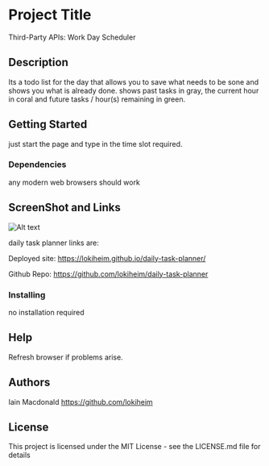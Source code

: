 # Project Title

Third-Party APIs: Work Day Scheduler

## Description

Its a todo list for the day that allows you to save what needs to be sone and shows you what is already done.
shows past tasks in gray, the current hour in coral and future tasks / hour(s) remaining in green.

## Getting Started

just start the page and type in the time slot required.

### Dependencies

any modern web browsers should work

## ScreenShot and Links

![Alt text](../../Downloads/FireShot/FireShot%20Capture%20013%20-%20Work%20Day%20Scheduler%20-%20.png)

daily task planner links are:

Deployed site:
https://lokiheim.github.io/daily-task-planner/

Github Repo:
https://github.com/lokiheim/daily-task-planner

### Installing

no installation required

## Help

Refresh browser if problems arise.

## Authors

Iain Macdonald
https://github.com/lokiheim

## License

This project is licensed under the MIT License - see the LICENSE.md file for details
